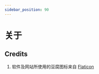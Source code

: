 ```yaml
---
sidebar_position: 90
---
```


# 关于

## Credits

1. 软件及网站所使用的豆腐图标来自 <a href="https://www.flaticon.com/free-icons/tofu" title="tofu icons">Flaticon</a>
